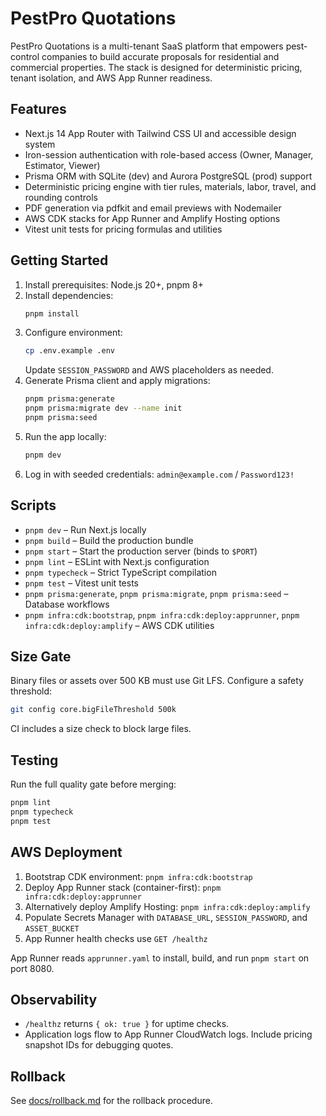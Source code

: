 # PestPro Quotations

PestPro Quotations is a multi-tenant SaaS platform that empowers pest-control companies to build accurate proposals for residential and commercial properties. The stack is designed for deterministic pricing, tenant isolation, and AWS App Runner readiness.

## Features
- Next.js 14 App Router with Tailwind CSS UI and accessible design system
- Iron-session authentication with role-based access (Owner, Manager, Estimator, Viewer)
- Prisma ORM with SQLite (dev) and Aurora PostgreSQL (prod) support
- Deterministic pricing engine with tier rules, materials, labor, travel, and rounding controls
- PDF generation via pdfkit and email previews with Nodemailer
- AWS CDK stacks for App Runner and Amplify Hosting options
- Vitest unit tests for pricing formulas and utilities

## Getting Started
1. Install prerequisites: Node.js 20+, pnpm 8+
2. Install dependencies:
   ```sh
   pnpm install
   ```
3. Configure environment:
   ```sh
   cp .env.example .env
   ```
   Update `SESSION_PASSWORD` and AWS placeholders as needed.
4. Generate Prisma client and apply migrations:
   ```sh
   pnpm prisma:generate
   pnpm prisma:migrate dev --name init
   pnpm prisma:seed
   ```
5. Run the app locally:
   ```sh
   pnpm dev
   ```
6. Log in with seeded credentials: `admin@example.com` / `Password123!`

## Scripts
- `pnpm dev` – Run Next.js locally
- `pnpm build` – Build the production bundle
- `pnpm start` – Start the production server (binds to `$PORT`)
- `pnpm lint` – ESLint with Next.js configuration
- `pnpm typecheck` – Strict TypeScript compilation
- `pnpm test` – Vitest unit tests
- `pnpm prisma:generate`, `pnpm prisma:migrate`, `pnpm prisma:seed` – Database workflows
- `pnpm infra:cdk:bootstrap`, `pnpm infra:cdk:deploy:apprunner`, `pnpm infra:cdk:deploy:amplify` – AWS CDK utilities

## Size Gate
Binary files or assets over 500 KB must use Git LFS. Configure a safety threshold:
```sh
git config core.bigFileThreshold 500k
```
CI includes a size check to block large files.

## Testing
Run the full quality gate before merging:
```sh
pnpm lint
pnpm typecheck
pnpm test
```

## AWS Deployment
1. Bootstrap CDK environment: `pnpm infra:cdk:bootstrap`
2. Deploy App Runner stack (container-first): `pnpm infra:cdk:deploy:apprunner`
3. Alternatively deploy Amplify Hosting: `pnpm infra:cdk:deploy:amplify`
4. Populate Secrets Manager with `DATABASE_URL`, `SESSION_PASSWORD`, and `ASSET_BUCKET`
5. App Runner health checks use `GET /healthz`

App Runner reads `apprunner.yaml` to install, build, and run `pnpm start` on port 8080.

## Observability
- `/healthz` returns `{ ok: true }` for uptime checks.
- Application logs flow to App Runner CloudWatch logs. Include pricing snapshot IDs for debugging quotes.

## Rollback
See [docs/rollback.md](docs/rollback.md) for the rollback procedure.
